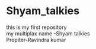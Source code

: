 # Shyam_talkies
this is my first repository
<br>
my multiplax name -Shyam talkies
<br>
Propiter-Ravindra kumar
